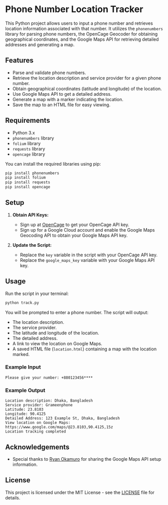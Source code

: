 # Phone Number Location Tracker

This Python project allows users to input a phone number and retrieves location information associated with that number. It utilizes the `phonenumbers` library for parsing phone numbers, the OpenCage Geocoder for obtaining geographical coordinates, and the Google Maps API for retrieving detailed addresses and generating a map.

## Features

- Parse and validate phone numbers.
- Retrieve the location description and service provider for a given phone number.
- Obtain geographical coordinates (latitude and longitude) of the location.
- Use Google Maps API to get a detailed address.
- Generate a map with a marker indicating the location.
- Save the map to an HTML file for easy viewing.

## Requirements

- Python 3.x
- `phonenumbers` library
- `folium` library
- `requests` library
- `opencage` library

You can install the required libraries using pip:

```bash
pip install phonenumbers 
pip install folium 
pip install requests 
pip install opencage 
```

## Setup

1. **Obtain API Keys:**
   - Sign up at [OpenCage](https://opencagedata.com/) to get your OpenCage API key.
   - Sign up for a Google Cloud account and enable the Google Maps Geocoding API to obtain your Google Maps API key.

2. **Update the Script:**
   - Replace the `key` variable in the script with your OpenCage API key.
   - Replace the `google_maps_key` variable with your Google Maps API key.

## Usage

Run the script in your terminal:

```bash
python track.py
```

You will be prompted to enter a phone number. The script will output:

- The location description.
- The service provider.
- The latitude and longitude of the location.
- The detailed address.
- A link to view the location on Google Maps.
- A saved HTML file (`location.html`) containing a map with the location marked.

### Example Input
```
Please give your number: +880123456****
```

### Example Output
```
Location description: Dhaka, Bangladesh
Service provider: Grameenphone
Latitude: 23.8103
Longitude: 90.4125
Detailed Address: 123 Example St, Dhaka, Bangladesh
View location on Google Maps: https://www.google.com/maps/@23.8103,90.4125,15z
Location tracking completed
```

## Acknowledgements

- Special thanks to [Ryan Okamuro](https://gist.github.com/RyanOkamuro/3829cde1b7db51a739c7ca5f11055c54#file-gistfile1-txt) for sharing the Google Maps API setup information.

## License

This project is licensed under the MIT License - see the [LICENSE](LICENSE) file for details.


